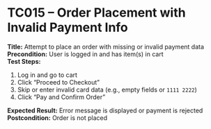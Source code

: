# TC015 – Order Placement with Invalid Payment Info

**Title:** Attempt to place an order with missing or invalid payment data  
**Precondition:** User is logged in and has item(s) in cart  
**Test Steps:**
1. Log in and go to cart
2. Click “Proceed to Checkout”
3. Skip or enter invalid card data (e.g., empty fields or `1111 2222`)
4. Click “Pay and Confirm Order”

**Expected Result:** Error message is displayed or payment is rejected  
**Postcondition:** Order is not placed
